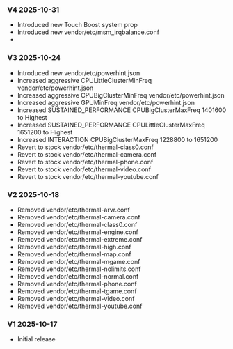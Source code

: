 ### V4 2025-10-31
* Introduced new Touch Boost system prop
* Introduced new vendor/etc/msm_irqbalance.conf
* 

### V3 2025-10-24
* Introduced new vendor/etc/powerhint.json
* Increased aggressive CPULittleClusterMinFreq vendor/etc/powerhint.json
* Increased aggressive CPUBigClusterMinFreq vendor/etc/powerhint.json
* Increased aggressive GPUMinFreq vendor/etc/powerhint.json
* Increased SUSTAINED_PERFORMANCE CPUBigClusterMaxFreq 1401600 to Highest
* Increased SUSTAINED_PERFORMANCE CPULittleClusterMaxFreq 1651200 to Highest
* Increased INTERACTION CPUBigClusterMaxFreq 1228800 to 1651200
* Revert to stock vendor/etc/thermal-class0.conf
* Revert to stock vendor/etc/thermal-camera.conf
* Revert to stock vendor/etc/thermal-phone.conf
* Revert to stock vendor/etc/thermal-video.conf
* Revert to stock vendor/etc/thermal-youtube.conf

### V2 2025-10-18
* Removed vendor/etc/thermal-arvr.conf
* Removed vendor/etc/thermal-camera.conf
* Removed vendor/etc/thermal-class0.conf
* Removed vendor/etc/thermal-engine.conf
* Removed vendor/etc/thermal-extreme.conf
* Removed vendor/etc/thermal-high.conf
* Removed vendor/etc/thermal-map.conf
* Removed vendor/etc/thermal-mgame.conf
* Removed vendor/etc/thermal-nolimits.conf
* Removed vendor/etc/thermal-normal.conf
* Removed vendor/etc/thermal-phone.conf
* Removed vendor/etc/thermal-tgame.conf
* Removed vendor/etc/thermal-video.conf
* Removed vendor/etc/thermal-youtube.conf

### V1 2025-10-17
* Initial release
